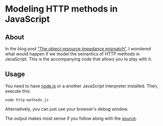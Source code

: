 # Modeling HTTP methods in JavaScript
## About
In the blog post
[“The object-resource impedance mismatch”](http://ruben.verborgh.org/blog/2012/09/27/the-object-resource-impedance-mismatch/),
I wondered what would happen
if we model the semantics of HTTP methods in JavaScript.
This is the accompanying code
that allows you to play with it.

## Usage
You need to have [node.js](http://nodejs.org/)
or a another JavaScript interpreter installed.
Then, execute this:

    node http-methods.js

Alternatively, you can just use your browser's debug window.

The output makes most sense
if you follow along with
the [source](https://github.com/RubenVerborgh/HTTP-methods-in-JavaScript/blob/master/http-methods.js).

